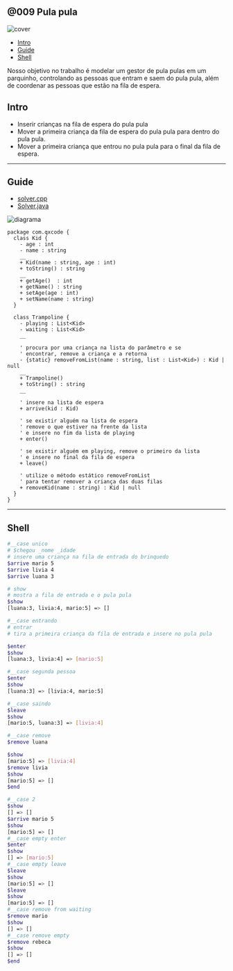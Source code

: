 ## @009 Pula pula

![cover](https://raw.githubusercontent.com/qxcodepoo/arcade/master/base/009/cover.jpg)

<!-- toc -->
- [Intro](#intro)
- [Guide](#guide)
- [Shell](#shell)
<!-- toc -->

Nosso objetivo no trabalho é modelar um gestor de pula pulas em um parquinho, controlando as pessoas que entram e saem do pula pula, além de coordenar as pessoas que estão na fila de espera.

## Intro

- Inserir crianças na fila de espera do pula pula
- Mover a primeira criança da fila de espera do pula pula para dentro do pula pula.
- Mover a primeira criança que entrou no pula pula para o final da fila de espera.

***

## Guide

- [solver.cpp](https://raw.githubusercontent.com/qxcodepoo/arcade/master/base/009/.cache/draft.cpp)
- [Solver.java](https://raw.githubusercontent.com/qxcodepoo/arcade/master/base/009/.cache/draft.java)

![diagrama](https://raw.githubusercontent.com/qxcodepoo/arcade/master/base/009/diagrama.png)

[](load)[](https://raw.githubusercontent.com/qxcodepoo/arcade/master/base/009/diagrama.puml)[](plantuml:fenced:filter)

```plantuml
package com.qxcode {
  class Kid {
    - age : int
    - name : string
    __
    + Kid(name : string, age : int)
    + toString() : string
    __
    + getAge()  : int
    + getName() : string
    + setAge(age : int)
    + setName(name : string)
  }
  
  class Trampoline {
    - playing : List<Kid>
    - waiting : List<Kid>
    __
    
    ' procura por uma criança na lista do parâmetro e se
    ' encontrar, remove a criança e a retorna
    - {static} removeFromList(name : string, list : List<Kid>) : Kid | null
    __
    + Trampoline()
    + toString() : string
    __
    
    ' insere na lista de espera
    + arrive(kid : Kid)
    
    ' se existir alguém na lista de espera
    ' remove o que estiver na frente da lista
    ' e insere no fim da lista de playing
    + enter()
    
    ' se existir alguém em playing, remove o primeiro da lista
    ' e insere no final da fila de espera
    + leave()
    
    ' utilize o método estático removeFromList
    ' para tentar remover a criança das duas filas
    + removeKid(name : string) : Kid | null
  }
}
```

[](load)

***

## Shell

```bash
#__case unico
# $chegou _nome _idade
# insere uma criança na fila de entrada do brinquedo
$arrive mario 5
$arrive livia 4
$arrive luana 3

# show
# mostra a fila de entrada e o pula pula
$show
[luana:3, livia:4, mario:5] => []

#__case entrando
# entrar
# tira a primeira criança da fila de entrada e insere no pula pula

$enter
$show
[luana:3, livia:4] => [mario:5]

#__case segunda pessoa
$enter
$show
[luana:3] => [livia:4, mario:5]

#__case saindo
$leave
$show
[mario:5, luana:3] => [livia:4]

#__case remove
$remove luana

$show
[mario:5] => [livia:4]
$remove livia
$show
[mario:5] => []
$end
```

```bash
#__case 2
$show
[] => []
$arrive mario 5
$show
[mario:5] => []
#__case empty enter
$enter
$show
[] => [mario:5]
#__case empty leave
$leave
$show
[mario:5] => []
$leave
$show
[mario:5] => []
#__case remove from waiting
$remove mario
$show
[] => []
#__case remove empty
$remove rebeca
$show
[] => []
$end
```
